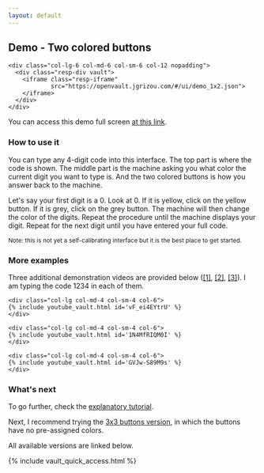 ```yaml
---
layout: default
---
```


## Demo - Two colored buttons

<div class="container">
  <div class="row align-items-center justify-content-center">

    <div class="col-lg-6 col-md-6 col-sm-6 col-12 nopadding">
      <div class="resp-div vault">
        <iframe class="resp-iframe"
                src="https://openvault.jgrizou.com/#/ui/demo_1x2.json">
        </iframe>
      </div>
    </div>

  </div>
</div>

You can access this demo full screen [at this link](https://openvault.jgrizou.com/#/ui/demo_1x2.json).

### How to use it

You can type any 4-digit code into this interface. The top part is where the code is shown. The middle part is the machine asking you what color the current digit you want to type is. And the two colored buttons is how you answer back to the machine.

Let's say your first digit is a 0. Look at 0. If it is yellow, click on the yellow button. If it is grey, click on the grey button. The machine will then change the color of the digits. Repeat the procedure until the machine displays your digit. Repeat for the next digit until you have entered your full code.

<p style="font-size: 0.75rem;">Note: this is not yet a self-calibrating interface but it is the best place to get started.</p>

### More examples

Three additional demonstration videos are provided below ([[1]](https://www.youtube.com/embed/vF_ei4EYtrU), [[2]](https://www.youtube.com/embed/1N4MfRIQM0I), [[3]](https://www.youtube.com/embed/GVJw-S89M9s)). I am typing the code 1234 in each of them.


<div class="container">
  <div class="row align-items-center justify-content-center">

    <div class="col-lg col-md-4 col-sm-4 col-6">
    {% include youtube_vault.html id='vF_ei4EYtrU' %}
    </div>

    <div class="col-lg col-md-4 col-sm-4 col-6">
    {% include youtube_vault.html id='1N4MfRIQM0I' %}
    </div>

    <div class="col-lg col-md-4 col-sm-4 col-6">
    {% include youtube_vault.html id='GVJw-S89M9s' %}
    </div>

  </div>
</div>

### What's next

To go further, check the [explanatory tutorial](../../tuto/1x2/).

Next, I recommend trying the [3x3 buttons version](../3x3/), in which the buttons have no pre-assigned colors.

All available versions are linked below.

{% include vault_quick_access.html %}
